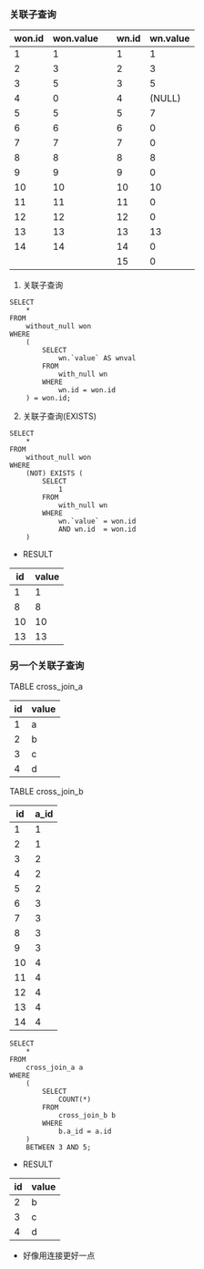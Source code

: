 ### 关联子查询

| won.id | won.value |   | wn.id | wn.value |
| ---    | ---       |---| ---   |---       |
| 1      | 1         |   | 1     | 1        |
| 2      | 3         |   | 2     | 3        |
| 3      | 5         |   | 3     | 5        |
| 4      | 0         |   | 4     | (NULL)   |
| 5      | 5         |   | 5     | 7        |
| 6      | 6         |   | 6     | 0        |
| 7      | 7         |   | 7     | 0        |
| 8      | 8         |   | 8     | 8        |
| 9      | 9         |   | 9     | 0        |
| 10     | 10        |   | 10    | 10       |
| 11     | 11        |   | 11    | 0        |
| 12     | 12        |   | 12    | 0        |
| 13     | 13        |   | 13    | 13       |
| 14     | 14        |   | 14    | 0        |
|        |           |   | 15    | 0        |

1. 关联子查询
```
SELECT
    *
FROM
    without_null won
WHERE
    (
        SELECT
            wn.`value` AS wnval
        FROM
            with_null wn
        WHERE
            wn.id = won.id
    ) = won.id;
```

2. 关联子查询(EXISTS)
```
SELECT
    *
FROM
    without_null won
WHERE
    (NOT) EXISTS (
        SELECT
            1
        FROM
            with_null wn
        WHERE
            wn.`value` = won.id
            AND wn.id  = won.id
    )
```

- RESULT

| id | value |
| ---| ---   |
| 1  | 1     |
| 8  | 8     |
| 10 | 10    |
| 13 | 13    |


### 另一个关联子查询

TABLE cross_join_a

| id | value|
| ---| ---  |
| 1  | a    |
| 2  | b    |
| 3  | c    |
| 4  | d    |

TABLE cross_join_b

| id| a_id|
|---| --- |
| 1 | 1   |
| 2 | 1   |
| 3 | 2   |
| 4 | 2   |
| 5 | 2   |
| 6 | 3   |
| 7 | 3   |
| 8 | 3   |
| 9 | 3   |
| 10| 4   |
| 11| 4   |
| 12| 4   |
| 13| 4   |
| 14| 4   |

```
SELECT
    *
FROM
    cross_join_a a
WHERE
    (
        SELECT
            COUNT(*)
        FROM
            cross_join_b b
        WHERE
            b.a_id = a.id
    )
    BETWEEN 3 AND 5;
```

- RESULT

| id | value|
| ---| ---  |
| 2  | b    |
| 3  | c    |
| 4  | d    |

- 好像用连接更好一点